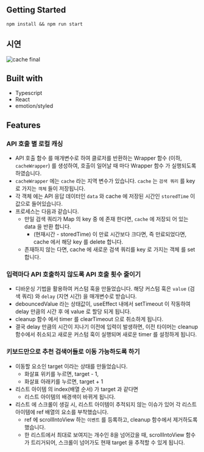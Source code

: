 ## Getting Started

```
npm install && npm run start
```
## 시연
![cache final](https://github.com/hangooksaram/pre-onboarding-11th-4/assets/55138387/e463a3b2-6d6f-4c39-af83-cd89a7f85f13)


## Built with

- Typescript
- React
- emotion/styled

## Features

### API 호출 별 로컬 캐싱

- API 호출 함수 를 매개변수로 하여 클로저를 반환하는 Wrapper 함수 (이하, `cacheWrapper`) 를 생성하여, 호출이 일어날 때 마다 Wrapper 함수 가 실행되도록 하였습니다.
- `cacheWrapper` 에는 `cache` 라는 지역 변수가 있습니다. `cache` 는 `검색 쿼리` 를 key 로 가지는 `객체` 들이 저장됩니다.
- 각 객체 에는 API 응답 데이터인 `data` 와 cache 에 저장된 시간인 `storedTime` 이 값으로 들어있습니다.
- 프로세스는 다음과 같습니다.
    - 만일 검색 쿼리가 Map 의 key 중 에 존재 한다면, `cache` 에 저장되 어 있는 data 을 반환 합니다.
        - (현재시간 - storedTime) 이 만료 시간보다 크다면, 즉 만료되었다면, cache 에서 해당 key 를 delete 합니다.
    - 존재하지 않는 다면, cache 에 새로운 검색 쿼리를 key 로 가지는 객체 를 set 합니다.

### 입력마다 API 호출하지 않도록 API 호출 횟수 줄이기

- 디바운싱 기법을 활용하여 커스텀 훅을 만들었습니다. 해당 커스텀 훅은 `value` (검색 쿼리) 와 `delay` (지연 시간) 을 매개변수로 받습니다.
- debouncedValue 라는 상태값이, useEffect 내에서 setTimeout 이 작동하여 delay 만큼의 시간 후 에 value 로 할당 되게 됩니다.
- cleanup 함수 에서 timer 를 clearTimeout 으로 취소하게 됩니다.
- 결국 delay 만큼의 시간이 지나기 이전에 입력이 발생하면, 이전 타이머는 cleanup 함수에서 취소되고 새로운 커스텀 훅이 실행되며 새로운 timer 를 설정하게 됩니다.

### 키보드만으로 추천 검색어들로 이동 가능하도록 하기

- 이동할 요소인 target 이라는 상태를 만들었습니다.
    - 화살표 위키를 누르면, target - 1,
    - 화살표 아래키를 누르면, target + 1
- 리스트 아이템 의 index(배열 순서) 가 target 과 같다면
    - 리스트 아이템의 배경색이 바뀌게 됩니다.
- 리스트 에 스크롤이 생길 시, 리스트 아이템이 추적되지 않는 이슈가 있어 각 리스트 아이템에 ref 배열의 요소를 부착했습니다.
    - ref 에 scrollIntoView 하는 `이벤트` 를 등록하고, cleanup 함수에서 제거하도록 했습니다.
    - 한 리스트에서 최대로 보여지는 개수인 8을 넘어갔을 때, scrollIntoView 함수가 트리거되어, 스크롤이 넘어가도 현재 target 을 추적할 수 있게 됩니다.
